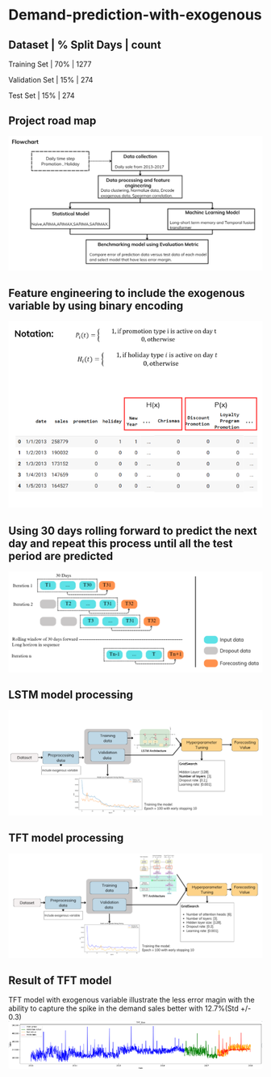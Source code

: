 # Demand-prediction-with-exogenous
Dataset        |   % Split Days |   count 
------------------------------------------
Training Set   |       70%      |   1277 

Validation Set |       15%      |   274 

Test Set       |       15%      |   274

## Project road map
![1](https://github.com/Sunghork/Demand-prediction-for-fmcg-sale-with-exogenous/blob/main/Report/image.png)

## Feature engineering to include the exogenous variable by using binary encoding
![1](https://github.com/Sunghork/Demand-prediction-for-fmcg-sale-with-exogenous/blob/main/Report/image-1.png)

## Using 30 days rolling forward to predict the next day and repeat this process until all the test period are predicted
![1](https://github.com/Sunghork/Demand-prediction-for-fmcg-sale-with-exogenous/blob/main/Report/image-2.png)

## LSTM model processing
![1](https://github.com/Sunghork/Demand-prediction-for-fmcg-sale-with-exogenous/blob/main/Report/image-3.png)

## TFT model processing
![1](https://github.com/Sunghork/Demand-prediction-for-fmcg-sale-with-exogenous/blob/main/Report/image-4.png)

## Result of TFT model
TFT model with exogenous variable illustrate the less error magin with the ability to capture the spike in the demand sales better with 12.7%(Std +/- 0.3)
![1](https://github.com/Sunghork/Demand-prediction-for-fmcg-sale-with-exogenous/blob/main/Report/image-5.png)
